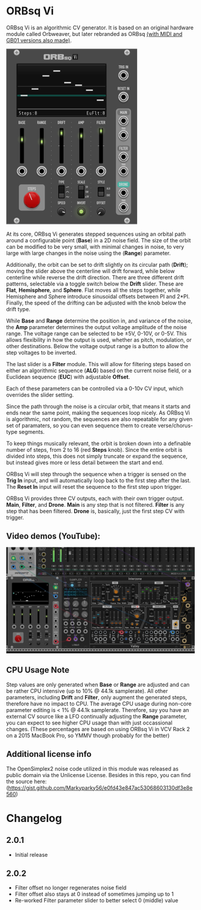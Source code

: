 # ORBsq Vi

ORBsq Vi is an algorithmic CV generator. It is based on an original hardware module called Orbweaver, but later rebranded as ORBsq [(with MIDI and GB01 versions also made)](https://gwygonik.github.io/Wygonium-Info/).

<img src="https://github.com/gwygonik/WygoniumModules/blob/main/site/ORBsqVi_UI.png" width="350" alt="ORBsq Vi main interface in its default state" />

At its core, ORBsq Vi generates stepped sequences using an orbital path around a configurable point (**Base**) in a 2D noise field. The size of the orbit can be modified to be very small, with minimal changes in noise, to very large with large changes in the noise using the (**Range**) parameter.

Additionally, the orbit can be set to drift slightly on its circular path (**Drift**); moving the slider above the centerline will drift forward, while below centerline while reverse the drift direction. There are three different drift patterns, selectable via a toggle switch below the **Drift** slider. These are **Flat**, **Hemisphere**, and **Sphere**. Flat moves all the steps together, while Hemisphere and Sphere introduce sinusoidal offsets between PI and 2*PI. Finally, the speed of the drifting can be adjusted with the knob below the drift type.

While **Base** and **Range** determine the position in, and variance of the noise, the **Amp** parameter determines the output voltage amplitude of the noise range. The voltage range can be selected to be ±5V, 0-10V, or 0-5V. This allows flexibility in how the output is used, whether as pitch, modulation, or other destinations. Below the voltage output range is a button to allow the step voltages to be inverted. 

The last slider is a **Filter** module. This will allow for filtering steps based on either an algorithmic sequence (**ALG**) based on the current noise field, or a Euclidean sequence (**EUC**) with adjustable **Offset**.

Each of these parameters can be controlled via a 0-10v CV input, which overrides the slider setting.

Since the path through the noise is a circular orbit, that means it starts and ends near the same point, making the sequences loop nicely. As ORBsq Vi is algorithmic, not random, the sequences are also repeatable for any given set of paramaters, so you can even sequence them to create verse/chorus-type segments.

To keep things musically relevant, the orbit is broken down into a definable number of steps, from 2 to 16 (red **Steps** knob). Since the entire orbit is divided into steps, this does not simply truncate or expand the sequence, but instead gives more or less detail between the start and end.

ORBsq Vi will step through the sequence when a trigger is sensed on the **Trig In** input, and will automatically loop back to the first step after the last. The **Reset In** input will reset the sequence to the first step upon trigger.

ORBsq Vi provides three CV outputs, each with their own trigger output. **Main**, **Filter**, and **Drone**. **Main** is any step that is not filtered. **Filter** is any step that has been filtered. **Drone** is, basically, just the first step CV with trigger.

## Video demos (YouTube):

[![ORBsq Vi demo video](https://github.com/gwygonik/WygoniumModules/blob/main/site/vidcover.jpg)](https://youtu.be/m9-blrdRVsM)

## CPU Usage Note

Step values are only generated when **Base** or **Range** are adjusted and can be rather CPU intensive (up to 10% @ 44.1k samplerate). All other parameters, including **Drift** and **Filter**, only augment the generated steps, therefore have no impact to CPU. The average CPU usage during non-core parameter editing is < 1% @ 44.1k samplerate. Therefore, say you have an external CV source like a LFO continually adjusting the **Range** parameter, you can expect to see higher CPU usage than with just occassional changes. (These percentages are based on using ORBsq Vi in VCV Rack 2 on a 2015 MacBook Pro, so YMMV though probably for the better)

## Additional license info

The OpenSimplex2 noise code utilized in this module was released as public domain via the Unlicense License. Besides in this repo, you can find the source here: (https://gist.github.com/Markyparky56/e0fd43e847ac53068603130df3e8e560)

# Changelog

## 2.0.1
- Initial release

## 2.0.2
- Filter offset no longer regenerates noise field
- Filter offset also stays at 0 instead of sometimes jumping up to 1
- Re-worked Filter parameter slider to better select 0 (middle) value

